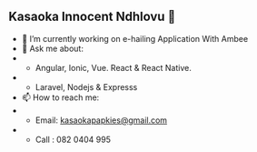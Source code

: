 ## Kasaoka Innocent Ndhlovu 👋

- 🔭 I’m currently working on e-hailing Application With Ambee
- 💬 Ask me about: 
-  * Angular, Ionic, Vue. React & React Native.
-  * Laravel, Nodejs & Expresss
- 📫 How to reach me:
-  * Email: kasaokapapkies@gmail.com
-  * Call : 082 0404 995


